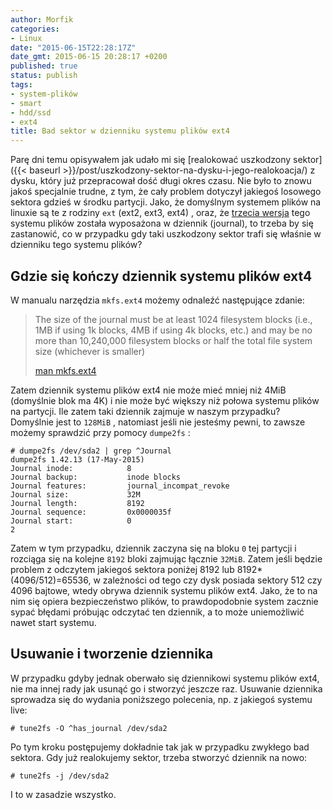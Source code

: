 ```yaml
---
author: Morfik
categories:
- Linux
date: "2015-06-15T22:28:17Z"
date_gmt: 2015-06-15 20:28:17 +0200
published: true
status: publish
tags:
- system-plików
- smart
- hdd/ssd
- ext4
title: Bad sektor w dzienniku systemu plików ext4
---
```


Parę dni temu opisywałem jak udało mi się [realokować uszkodzony
sektor]({{< baseurl >}}/post/uszkodzony-sektor-na-dysku-i-jego-realokoacja/) z dysku, który już
przepracował dość długi okres czasu. Nie było to znowu jakoś specjalnie trudne, z tym, że cały
problem dotyczył jakiegoś losowego sektora gdzieś w środku partycji. Jako, że domyślnym systemem
plików na linuxie są te z rodziny `ext` (ext2, ext3, ext4) , oraz, że [trzecia
wersja](https://en.wikipedia.org/wiki/Ext3) tego systemu plików została wyposażona w dziennik
(journal), to trzeba by się zastanowić, co w przypadku gdy taki uszkodzony sektor trafi się właśnie
w dzienniku tego systemu plików?

<!--more-->
## Gdzie się kończy dziennik systemu plików ext4

W manualu narzędzia `mkfs.ext4` możemy odnaleźć następujące zdanie:

> The size of the journal must be at least 1024 filesystem blocks (i.e., 1MB if using 1k blocks, 4MB
> if using 4k blocks, etc.) and may be no more than 10,240,000 filesystem blocks or half the total
> file system size (whichever is smaller)
>
> [man mkfs.ext4](http://manpages.ubuntu.com/manpages/xenial/en/man8/mkfs.ext4.8.html)

Zatem dziennik systemu plików ext4 nie może mieć mniej niż 4MiB (domyślnie blok ma 4K) i nie może
być większy niż połowa systemu plików na partycji. Ile zatem taki dziennik zajmuje w naszym
przypadku? Domyślnie jest to `128MiB` , natomiast jeśli nie jesteśmy pewni, to zawsze możemy
sprawdzić przy pomocy `dumpe2fs` :

    # dumpe2fs /dev/sda2 | grep ^Journal
    dumpe2fs 1.42.13 (17-May-2015)
    Journal inode:            8
    Journal backup:           inode blocks
    Journal features:         journal_incompat_revoke
    Journal size:             32M
    Journal length:           8192
    Journal sequence:         0x0000035f
    Journal start:            0
    2

Zatem w tym przypadku, dziennik zaczyna się na bloku `0` tej partycji i rozciąga się na kolejne
`8192` bloki zajmując łącznie `32MiB`. Zatem jeśli będzie problem z odczytem jakiegoś sektora
poniżej 8192 lub 8192\*(4096/512)=65536, w zależności od tego czy dysk posiada sektory 512 czy 4096
bajtowe, wtedy obrywa dziennik systemu plików ext4. Jako, że to na nim się opiera bezpieczeństwo
plików, to prawdopodobnie system zacznie sypać błędami próbując odczytać ten dziennik, a to może
uniemożliwić nawet start systemu.

## Usuwanie i tworzenie dziennika

W przypadku gdyby jednak oberwało się dziennikowi systemu plików ext4, nie ma innej rady jak usunąć
go i stworzyć jeszcze raz. Usuwanie dziennika sprowadza się do wydania poniższego polecenia, np. z
jakiegoś systemu live:

    # tune2fs -O ^has_journal /dev/sda2

Po tym kroku postępujemy dokładnie tak jak w przypadku zwykłego bad sektora. Gdy już realokujemy
sektor, trzeba stworzyć dziennik na nowo:

    # tune2fs -j /dev/sda2

I to w zasadzie wszystko.
